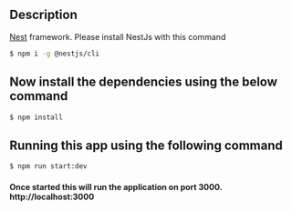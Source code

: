 ## Description

[Nest](https://github.com/nestjs/nest) framework.
Please install NestJs with this command
```bash
$ npm i -g @nestjs/cli
```

## Now install the dependencies using the below command

```bash
$ npm install
```

## Running this app using the following command

```bash
$ npm run start:dev
```

#### Once started this will run the application on port 3000. http://localhost:3000